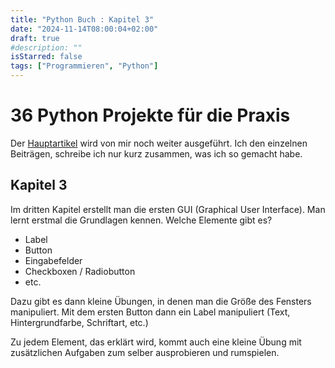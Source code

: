 ```yaml
---
title: "Python Buch : Kapitel 3"
date: "2024-11-14T08:00:04+02:00"
draft: true
#description: ""
isStarred: false
tags: ["Programmieren", "Python"]
---
```

# 36 Python Projekte für die Praxis
Der [Hauptartikel](https://beckmann-md.de/posts/2024-11-07_python/#drittes-kapitel) wird von mir noch weiter ausgeführt.
Ich den einzelnen Beiträgen, schreibe ich nur kurz zusammen, was ich so gemacht habe.

## Kapitel 3
Im dritten Kapitel erstellt man die ersten GUI (Graphical User Interface).
Man lernt erstmal die Grundlagen kennen. Welche Elemente gibt es?
- Label
- Button
- Eingabefelder
- Checkboxen / Radiobutton
- etc.

Dazu gibt es dann kleine Übungen, in denen man die Größe des Fensters manipuliert.
Mit dem ersten Button dann ein Label manipuliert (Text, Hintergrundfarbe, Schriftart, etc.)

Zu jedem Element, das erklärt wird, kommt auch eine kleine Übung mit zusätzlichen Aufgaben zum selber ausprobieren und rumspielen.